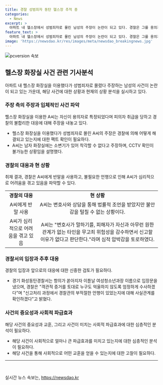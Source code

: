 ```yaml
---
title: 경찰 성범죄자 동탄 헬스장 추적 중
categories:
  - News
excerpt: >
  아파트 내 헬스장에서 성범죄자로 몰린 남성의 주장이 논란이 되고 있다. 경찰은 그를 용의자로 지목했고, 해당 사건으로 인해 녹취록이 공개되었다. A씨는 CCTV 확인이 어려운 화장실에서 용의자로 지목된 것에 대해 불만을 토로했고, 경찰의 대응이 무례하다고 주장했다. 그러나 경찰은 항의가 쏟아지자 사건을 조사 중이며, 부적절한 언행이 있었는지 확인할 것이라고 밝혔다. A씨는 심적 압박을 호소하며 변호사와의 상담을 통해 법적인 조언을 받고 있다.
feature_text: >
  아파트 내 헬스장에서 성범죄자로 몰린 남성의 주장이 논란이 되고 있다. 경찰은 그를 용의자로 지목했고, 해당 사건으로 인해 녹취록이 공개되었다. A씨는 CCTV 확인이 어려운 화장실에서 용의자로 지목된 것에 대해 불만을 토로했고, 경찰의 대응이 무례하다고 주장했다. 그러나 경찰은 항의가 쏟아지자 사건을 조사 중이며, 부적절한 언행이 있었는지 확인할 것이라고 밝혔다. A씨는 심적 압박을 호소하며 변호사와의 상담을 통해 법적인 조언을 받고 있다.
image: 'https://newsdao.kr/res/images/meta/newsdao_breakingnews.jpg'
---
```


<p><img src="https://newsdao.kr/res/images/meta/newsdao_breakingnews.jpg" alt="pcversion 속보" /></p>

<h2 data-ke-size="size26">헬스장 화장실 사건 관련 기사분석</h2>

<p data-ke-size="size16">아파트 내 헬스장 화장실을 이용했다가 성범죄자로 몰렸다 주장하는 남성의 사건이 논란이 되고 있는 가운데, 해당 사건에 대한 상황과 현재의 상황 분석을 실시하고 있다.</p>

<h3>주장 측의 주장과 입체적인 사건 파악</h3>

<p data-ke-size="size16">헬스장 화장실을 이용한 A씨는 자신이 용의자로 특정되었다며 피의자 취급을 당하고 경찰의 불합리한 대응에 대해 주장을 내놓고 있다.</p>

<ul>
  <li>헬스장 화장실을 이용했다가 성범죄자로 몰린 A씨의 주장은 경찰에 의해 어떻게 해결되고 있는지에 대한 팩트 확인이 필요하다.</li>
  <li>A씨는 남자 화장실에는 소변기가 있어 착각할 수 없다고 주장하며, CCTV 확인이 불가능한 상황임을 설명했다.</li>
</ul>

<h3>경찰의 대응과 현 상황</h3>

<p data-ke-size="size16">취재 결과, 경찰은 A씨에게 반말을 사용하고, 불필요한 언행으로 인해 A씨가 심리적으로 어려움을 겪고 있음을 파악할 수 있다.</p>

<table>
  <tr>
    <td style="text-align: center; height: 17px;"><b>경찰의 대응</b></td>
    <td style="text-align: center; height: 17px;"><b>현 상황</b></td>
  </tr>
  <tr>
    <td style="text-align: center; height: 17px;">A씨에게 반말 사용</td>
    <td style="text-align: center; height: 17px;">A씨는 변호사와 상담을 통해 법률적 조언을 받았지만 불안감을 털칠 수 없는 상황이다.</td>
  </tr>
  <tr>
    <td style="text-align: center; height: 17px;">A씨가 심리적으로 어려움을 겪고 있음</td>
    <td style="text-align: center; height: 17px;">A씨는 "변호사가 말하기를, 피해자가 자신과 아무런 원한 관계가 없는 타인을 무고죄 위험성을 감수하면서 신고할 이유가 없다고 판단한다."라며 심적 압박감을 토로하였다.</td>
  </tr>
</table>

<h3>경찰서의 입장과 추후 대응</h3>

<p data-ke-size="size16">경찰의 입장과 앞으로의 대응에 대한 신중한 검토가 필요하다.</p>

<ul>
  <li>경기 화성동탄경찰서는 항의가 쏟아지자 이튿날 여성청소년과장 이름으로 입장문을 냈으며, 경찰은 "객관적 증거를 토대로 누구도 억울하지 않도록 엄정하게 수사하겠다"며 "신고처리 과정에서 경찰관의 부적절한 언행이 있었는지에 대해 사실관계를 확인하겠다"고 밝혔다.</li>
</ul>

<h3>사건의 중요성과 사회적 파급효과</h3>

<p data-ke-size="size16">해당 사건의 중요성과 교훈, 그리고 사건이 미치는 사회적 파급효과에 대한 심층적인 분석이 필요하다.</p>

<ul>
  <li>해당 사건이 사회적으로 얼마나 큰 파급효과를 미치고 있는지에 대한 심층적인 분석이 필요하다.</li>
  <li>해당 사건을 통해 사회적으로 어떤 교훈을 얻을 수 있는지에 대한 고찰이 필요하다.</li>
</ul>

<hr>

<p data-ke-size="size16">&nbsp;</p>
실시간 뉴스 속보는, <a href="https://newsdao.kr" rel="dofollow">https://newsdao.kr</a>


